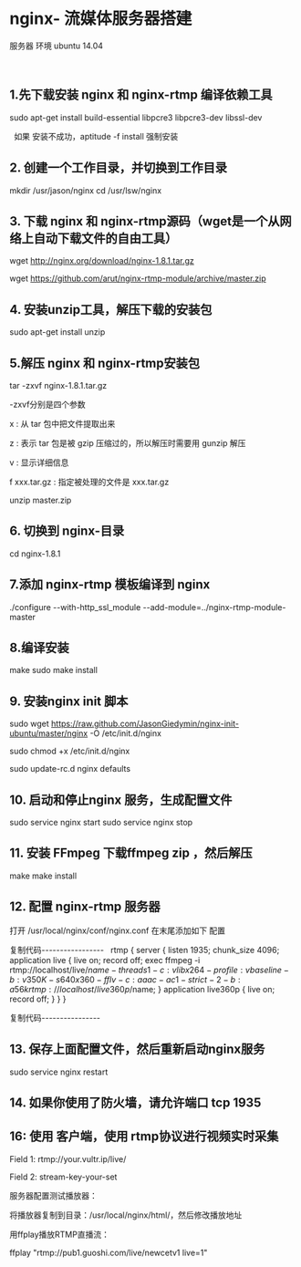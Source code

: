 # nginx- 流媒体服务器搭建

服务器 环境 ubuntu 14.04 

 
## 1.先下载安装  nginx 和 nginx-rtmp 编译依赖工具


sudo apt-get install build-essential libpcre3 libpcre3-dev libssl-dev

 
如果 安装不成功，aptitude -f install 强制安装 
 


## 2. 创建一个工作目录，并切换到工作目录

mkdir /usr/jason/nginx
cd /usr/lsw/nginx

## 3. 下载 nginx 和 nginx-rtmp源码（wget是一个从网络上自动下载文件的自由工具）

wget http://nginx.org/download/nginx-1.8.1.tar.gz

wget https://github.com/arut/nginx-rtmp-module/archive/master.zip

## 4. 安装unzip工具，解压下载的安装包

sudo apt-get install unzip

## 5.解压 nginx 和 nginx-rtmp安装包

tar -zxvf nginx-1.8.1.tar.gz

-zxvf分别是四个参数

x : 从 tar 包中把文件提取出来

z : 表示 tar 包是被 gzip 压缩过的，所以解压时需要用 gunzip 解压

v : 显示详细信息

f xxx.tar.gz :  指定被处理的文件是 xxx.tar.gz

unzip master.zip

## 6. 切换到 nginx-目录

cd nginx-1.8.1

## 7.添加 nginx-rtmp 模板编译到 nginx

./configure --with-http_ssl_module --add-module=../nginx-rtmp-module-master

## 8.编译安装 

make
sudo make install

## 9. 安装nginx init 脚本

sudo wget https://raw.github.com/JasonGiedymin/nginx-init-ubuntu/master/nginx -O /etc/init.d/nginx

sudo chmod +x /etc/init.d/nginx

sudo update-rc.d nginx defaults

## 10. 启动和停止nginx 服务，生成配置文件

sudo service nginx start
sudo service nginx stop

## 11. 安装 FFmpeg 下载ffmpeg zip ，然后解压

make
make install

## 12. 配置 nginx-rtmp 服务器

打开 /usr/local/nginx/conf/nginx.conf
在末尾添加如下 配置

复制代码-----------------
 
rtmp {
    server {
            listen 1935;
            chunk_size 4096;
            application live {
                    live on;
                    record off;
                    exec ffmpeg -i rtmp://localhost/live/$name -threads 1 -c:v libx264 -profile:v baseline -b:v 350K -s 640x360 -f flv -c:a aac -ac 1 -strict -2 -b:a 56k rtmp://localhost/live360p/$name;
            }
            application live360p {
                    live on;
                    record off;
        }
    }
}

复制代码----------------
 
## 13. 保存上面配置文件，然后重新启动nginx服务

sudo service nginx restart

## 14. 如果你使用了防火墙，请允许端口 tcp 1935


## 16: 使用 客户端，使用 rtmp协议进行视频实时采集

Field 1: rtmp://your.vultr.ip/live/

Field 2: stream-key-your-set


服务器配置测试播放器：

将播放器复制到目录：/usr/local/nginx/html/，然后修改播放地址

用ffplay播放RTMP直播流：

ffplay "rtmp://pub1.guoshi.com/live/newcetv1 live=1"

